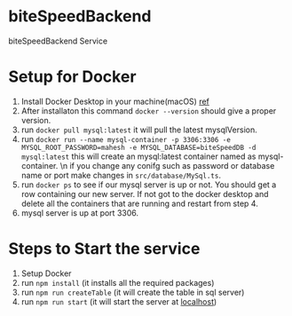 # biteSpeedBackend

biteSpeedBackend Service

# Setup for Docker

1. Install Docker Desktop in your machine(macOS) [ref](https://docs.docker.com/desktop/install/mac-install/)
2. After installaton this command `docker --version` should give a proper version.
3. run `docker pull mysql:latest` it will pull the latest mysqlVersion.
4. run `docker run --name mysql-container -p 3306:3306 -e MYSQL_ROOT_PASSWORD=mahesh -e MYSQL_DATABASE=biteSpeedDB -d mysql:latest` this will create an mysql:latest container named as mysql-container. \n
   if you change any conifg such as password or database name or port make changes in `src/database/MySql.ts`.
5. run `docker ps` to see if our mysql server is up or not. You should get a row containing our new server. If not got to the docker desktop and delete all the containers that are running and restart from step 4.
6. mysql server is up at port 3306.

# Steps to Start the service

1. Setup Docker
2. run `npm install` (it installs all the required packages)
3. run `npm run createTable` (it will create the table in sql server)
4. run `npm run start` (it will start the server at [localhost](http://localhost:3000/))
